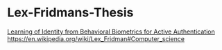 # Lex-Fridmans-Thesis
[Learning of Identity from Behavioral Biometrics for Active Authentication](https://core.ac.uk/download/pdf/190331679.pdf) https://en.wikipedia.org/wiki/Lex_Fridman#Computer_science
